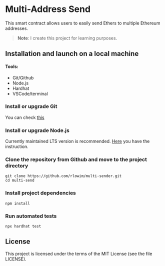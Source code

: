 # Multi-Address Send

This smart contract allows users to easily send Ethers to multiple Ethereum addresses.
> **Note**: I create this project for learning purposes.

## Installation and launch on a local machine
#### Tools:
- Git/Github
- Node.js
- Hardhat
- VSCode/terminal

### Install or upgrade Git
You can check [this](https://git-scm.com/book/en/v2/Getting-Started-Installing-Git)

### Install or upgrade Node.js
Currently maintained LTS version is recommended.
[Here](https://nodejs.org/en/download/package-manager) you have the instruction.

### Clone the repository from Github and move to the project directory
```shell
git clone https://github.com/rlowim/multi-sender.git
cd multi-send
```

### Install project dependencies
```shell
npm install
```

### Run automated tests
```shell
npx hardhat test
```

## License
This project is licensed under the terms of the MIT License (see the file LICENSE).

